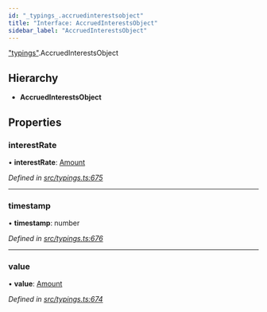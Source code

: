 ```yaml
---
id: "_typings_.accruedinterestsobject"
title: "Interface: AccruedInterestsObject"
sidebar_label: "AccruedInterestsObject"
---
```


["typings"](../modules/_typings_.md).AccruedInterestsObject

## Hierarchy

* **AccruedInterestsObject**

## Properties

### interestRate

•  **interestRate**: [Amount](_typings_.amount.md)

*Defined in [src/typings.ts:675](https://github.com/trustlines-protocol/clientlib/blob/4830efe/src/typings.ts#L675)*

___

### timestamp

•  **timestamp**: number

*Defined in [src/typings.ts:676](https://github.com/trustlines-protocol/clientlib/blob/4830efe/src/typings.ts#L676)*

___

### value

•  **value**: [Amount](_typings_.amount.md)

*Defined in [src/typings.ts:674](https://github.com/trustlines-protocol/clientlib/blob/4830efe/src/typings.ts#L674)*

